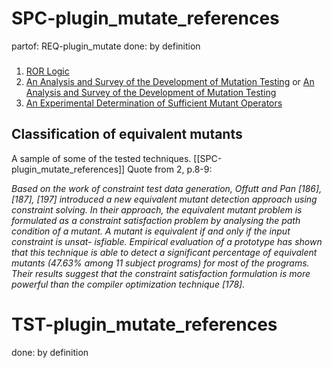 # SPC-plugin_mutate_references
partof: REQ-plugin_mutate
done: by definition
###

1. [ROR Logic](https://cs.gmu.edu/~offutt/rsrch/papers/rorlogic-jss.pdf)
2. [An Analysis and Survey of the Development of Mutation Testing](http://crest.cs.ucl.ac.uk/fileadmin/crest/sebasepaper/JiaH10.pdf)
 or [An Analysis and Survey of the Development of Mutation Testing](http://www0.cs.ucl.ac.uk/staff/mharman/tse-mutation-survey.pdf)
3. [An Experimental Determination of Sufficient Mutant Operators](http://cse.unl.edu/~grother/papers/tosem96apr.pdf)

## Classification of equivalent mutants

A sample of some of the tested techniques. [[SPC-plugin_mutate_references]]
Quote from 2, p.8-9:

*Based on the work of constraint test data generation, Offutt and Pan [186],
[187], [197] introduced a new equivalent mutant detection approach using
constraint solving. In their approach, the equivalent mutant problem is
formulated as a constraint satisfaction problem by analysing the path condition
of a mutant. A mutant is equivalent if and only if the input constraint is
unsat- isfiable. Empirical evaluation of a prototype has shown that this
technique is able to detect a significant percentage of equivalent mutants
(47.63% among 11 subject programs) for most of the programs. Their results
suggest that the constraint satisfaction formulation is more powerful than the
compiler optimization technique [178].*

# TST-plugin_mutate_references
done: by definition
###
